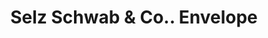 ---
doi: 10.7916/D8RB8GJ9
date_other: '1902'
date_other_textual: '1902'
form: printed ephemera
genre:
- Envelopes
name:
- Selz Schwab & Co.
object_in_context_url: https://biggert.cul.columbia.edu/items/view/ave_biggert_00246
subject_hierarchical_geographic:
- Chicago, Illinois, United States
subject_name:
- Selz Schwab & Co.
title: Selz Schwab & Co.. Envelope
sort_title: Selz Schwab & Co.. Envelope
call_number: ave_biggert_00246
coordinates:
- 41.83694444444445,-87.68472222222222
pid: ave_biggert_00246
identifiers: ave_biggert_00246
thumbnail: https://derivativo-3.library.columbia.edu/iiif/2/ldpd:345265/full/!256,256/0/native.jpg
permalink: /biggert/ave_biggert_00246/
layout: iiif-image-page
---